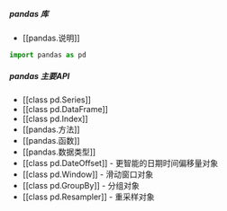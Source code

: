 ##### pandas 库
- [[pandas.说明]]
```python
import pandas as pd
```
##### pandas 主要API
- [[class pd.Series]] 
- [[class pd.DataFrame]] 
- [[class pd.Index]]
- [[pandas.方法]]
- [[pandas.函数]]
- [[pandas.数据类型]]
- [[class pd.DateOffset]] - 更智能的日期时间偏移量对象
- [[class pd.Window]] - 滑动窗口对象
- [[class pd.GroupBy]] - 分组对象
- [[class pd.Resampler]] - 重采样对象

